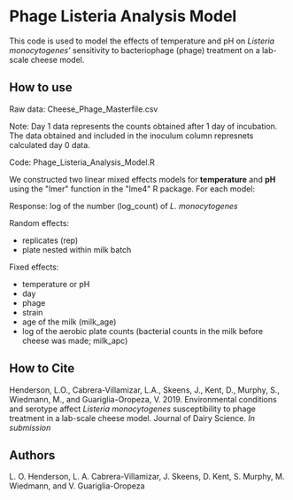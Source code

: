 # Phage Listeria Analysis Model
This code is used to model the effects of temperature and pH on *Listeria monocytogenes'* sensitivity to bacteriophage (phage) treatment on a lab-scale cheese model. 

## How to use

Raw data: Cheese_Phage_Masterfile.csv

Note: Day 1 data represents the counts obtained after 1 day of incubation. The data obtained and included in the inoculum column represnets calculated day 0 data.

Code: Phage_Listeria_Analysis_Model.R

We constructed two linear mixed effects models for **temperature** and **pH** using the "lmer" function in the "lme4" R package. For each model:

Response: log of the number (log_count) of *L. monocytogenes*

Random effects: 
- replicates (rep)
- plate nested within milk batch

Fixed effects:
- temperature or pH
- day
- phage
- strain
- age of the milk (milk_age)
- log of the aerobic plate counts (bacterial counts in the milk before cheese was made; milk_apc)

## How to Cite
Henderson, L.O., Cabrera-Villamizar, L.A., Skeens, J., Kent, D., Murphy, S., Wiedmann, M., and Guariglia-Oropeza, V. 2019. Environmental conditions and serotype affect *Listeria monocytogenes* susceptibility to phage treatment in a lab-scale cheese model. Journal of Dairy Science. *In submission*

## Authors
L. O. Henderson, L. A. Cabrera-Villamizar, J. Skeens, D. Kent, S. Murphy, M. Wiedmann, and V. Guariglia-Oropeza
